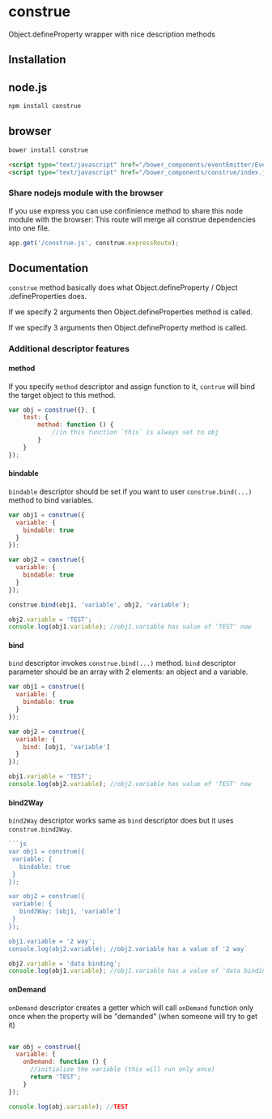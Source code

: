 construe
========

Object.defineProperty wrapper with nice description methods

## Installation

## node.js

```bash
npm install construe
```

## browser

```bash
bower install construe
```

```html
<script type="text/javascript" href="/bower_components/eventEmitter/EventEmitter.js"/>
<script type="text/javascript" href="/bower_components/construe/index.js"/>
```

### Share nodejs module with the browser

If you use express you can use confinience method to share this node module with the browser:
This route will merge all construe dependencies into one file.

```js
app.get('/construe.js', construe.expressRoute);
```


## Documentation

`construe` method basically does what Object.defineProperty / Object .defineProperties does.

If we specify 2 arguments then Object.defineProperties method is called.

If we specify 3 arguments then Object.defineProperty method is called.

### Additional descriptor features

#### method

If you specify `method` descriptor and assign function to it, `contrue` will bind the target object to this method.

```js
var obj = construe({}, {
    test: {
        method: function () {
            //in this function `this` is always set to obj
        }
    }
});
```

#### bindable

`bindable` descriptor should be set if you want to user `construe.bind(...)` method to bind variables.

```js
var obj1 = construe({
  variable: {
    bindable: true
  }
});

var obj2 = construe({
  variable: {
    bindable: true
  }
});

construe.bind(obj1, 'variable', obj2, 'variable');

obj2.variable = 'TEST';
console.log(obj1.variable); //obj1.variable has value of 'TEST' now
```

#### bind

`bind` descriptor invokes `construe.bind(...)` method. `bind` descriptor parameter should be an array with 2 elements: an object and a variable.

```js
var obj1 = construe({
  variable: {
    bindable: true
  }
});

var obj2 = construe({
  variable: {
    bind: [obj1, 'variable']
  }
});

obj1.variable = 'TEST';
console.log(obj2.variable); //obj2.variable has value of 'TEST' now
```

#### bind2Way

`bind2Way` descriptor works same as `bind` descriptor does but it uses `construe.bind2Way`.

 ```js
```js
var obj1 = construe({
  variable: {
    bindable: true
  }
});

var obj2 = construe({
  variable: {
    bind2Way: [obj1, 'variable']
  }
});

obj1.variable = '2 way';
console.log(obj2.variable); //obj2.variable has a value of '2 way`

obj2.variable = 'data binding';
console.log(obj1.variable); //obj1.variable has a value of 'data binding' now
 ```

#### onDemand

`onDemand` descriptor creates a getter which will call `onDemand` function only once when the property
will be "demanded" (when someone will try to get it)

```js

var obj = construe({
  variable: {
    onDemand: function () {
      //initialize the variable (this will run only once)
      return 'TEST';
    }
});

console.log(obj.variable); //TEST
```